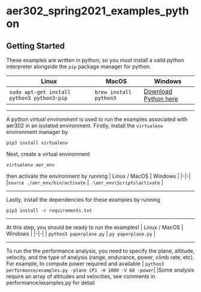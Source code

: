 # aer302_spring2021_examples_python

## Getting Started
These examples are written in python, so you must install a valid python interpreter alongside the `pip` package manager for python. 

| Linux | MacOS | Windows |
|-------|-----|---------|
|`sudo apt-get install python3 python3-pip `|`brew install python3`|[Download Python here](https://www.python.org/downloads/windows/)

---

A python *virtual environment* is used to run the examples associated with aer302 in an isolated environment. Firstly, install the `virtualenv` environment manager by
```
pip3 install virtualenv
```

Next, create a virtual environment
```
virtualenv aer_env
```
then activate the environment by running
| Linux / MacOS | Windows |
|-|-|
|`source ./aer_env/bin/activate` | `.\aer_env\Scripts\activate` |

---

Lastly, install the dependencies for these examples by running
```
pip3 install -r requirements.txt
```

---

At this step, you should be ready to run the examples! 
| Linux / MacOS | Windows |
|-|-|
| `python3 paperplane.py` | `py paperplane.py` |

---

To run the the performance analysis, you need to specify the plane, altitude, velocity, and the type of analysis (range, endurance, power, climb rate, etc). For example, to compute power required and available
| `python3 performance/examples.py -plane CP1 -H 1000 -V 60 -power`|
|Some analysis require an array of altitudes and velocities, see comments in performance/examples.py for detail